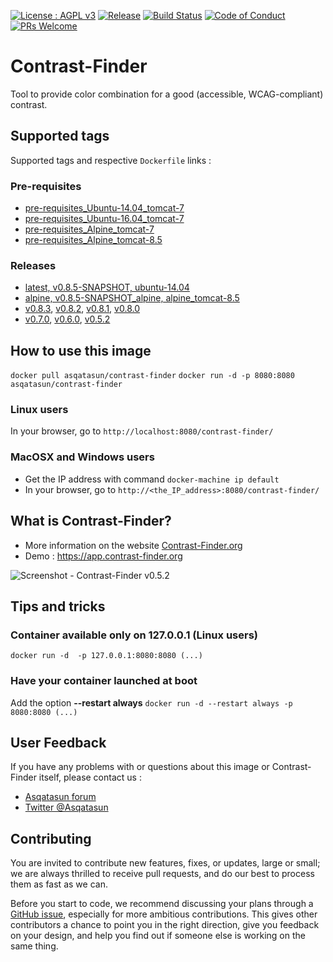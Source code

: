 [![License : AGPL v3](https://img.shields.io/badge/License-AGPL3-blue.svg)](https://github.com/Asqatasun/Contrast-Finder/blob/master/LICENSE) [![Release](https://img.shields.io/github/release/asqatasun/Contrast-Finder.svg)](https://github.com/Asqatasun/Contrast-Finder/releases/latest) [![Build Status](https://travis-ci.org/Asqatasun/Contrast-Finder.svg)](https://travis-ci.org/Asqatasun/Contrast-Finder) [![Code of Conduct](https://img.shields.io/badge/code%20of-conduct-ff69b4.svg?style=flat-square)](https://github.com/Asqatasun/Contrast-Finder/blob/develop/CODE_OF_CONDUCT.md) [![PRs Welcome](https://img.shields.io/badge/PRs-welcome-brightgreen.svg?style=flat-square)](https://github.com/Asqatasun/Contrast-Finder/blob/develop/CONTRIBUTING.md)
 
# Contrast-Finder
Tool to provide color combination for a good (accessible, WCAG-compliant) contrast.

## Supported tags 
Supported tags and respective `Dockerfile` links :

### Pre-requisites
* [pre-requisites_Ubuntu-14.04_tomcat-7](https://github.com/Asqatasun/Contrast-Finder/blob/master/docker/pre-requisites/pre-requisites_Ubuntu-14.04_tomcat-7/Dockerfile)
* [pre-requisites_Ubuntu-16.04_tomcat-7](https://github.com/Asqatasun/Contrast-Finder/blob/master/docker/pre-requisites/pre-requisites_Ubuntu-16.04_tomcat-7/Dockerfile)
* [pre-requisites_Alpine_tomcat-7](https://github.com/Asqatasun/Contrast-Finder/blob/master/docker/pre-requisites/pre-requisites_Alpine_tomcat-7/Dockerfile)
* [pre-requisites_Alpine_tomcat-8.5](https://github.com/Asqatasun/Contrast-Finder/blob/master/docker/pre-requisites/pre-requisites_Alpine_tomcat-8.5/Dockerfile)

### Releases
* [latest, v0.8.5-SNAPSHOT, ubuntu-14.04](https://github.com/Asqatasun/Contrast-Finder/blob/master/docker/RELEASE/ubuntu-14.04_tomcat-7/Dockerfile)
* [alpine, v0.8.5-SNAPSHOT_alpine, alpine_tomcat-8.5](https://github.com/Asqatasun/Contrast-Finder/blob/master/docker/RELEASE/alpine_tomcat-8.5/Dockerfile)
* [v0.8.3](https://github.com/Asqatasun/Contrast-Finder/blob/v0.8.3/docker/RELEASE/Dockerfile), [v0.8.2](https://github.com/Asqatasun/Contrast-Finder/blob/v0.8.2/docker/RELEASE/Dockerfile), [v0.8.1](https://github.com/Asqatasun/Contrast-Finder/blob/v0.8.1/docker/RELEASE/Dockerfile), [v0.8.0](https://github.com/Asqatasun/Contrast-Finder/blob/v0.8.0/docker/RELEASE/Dockerfile)
* [v0.7.0](https://github.com/Asqatasun/Contrast-Finder/blob/v0.7.0/docker/RELEASE/Dockerfile), [v0.6.0](https://github.com/Asqatasun/Contrast-Finder/blob/v0.6.0/docker/RELEASE/Dockerfile), [v0.5.2](https://github.com/Asqatasun/Contrast-Finder/blob/v0.5.2/docker/RELEASE/Dockerfile)

## How to use this image
`docker pull asqatasun/contrast-finder` 
`docker run -d -p 8080:8080 asqatasun/contrast-finder` 

### Linux users
In your browser, go to `http://localhost:8080/contrast-finder/` 

### MacOSX and Windows users
* Get the IP address with command `docker-machine ip default`
* In your browser, go to `http://<the_IP_address>:8080/contrast-finder/`  

## What is Contrast-Finder?
* More information on the website [Contrast-Finder.org](https://contrast-finder.org)
* Demo : https://app.contrast-finder.org

![Screenshot - Contrast-Finder v0.5.2](https://raw.githubusercontent.com/Asqatasun/Contrast-Finder/develop/documentation/en/images/screenshot/screenshot.EN_contrast-finder.v0.5.2_2017-07-27_grey_kraken.io-lossy.png)

## Tips and tricks
### Container available only on 127.0.0.1 (Linux users) #### 
`docker run -d  -p 127.0.0.1:8080:8080 (...)` 

### Have your container launched at boot
Add the option **--restart always**
`docker run -d --restart always -p 8080:8080 (...)` 



## User Feedback

If you have any problems with or questions about this image or Contrast-Finder itself, please contact us :
* [Asqatasun forum](https://forum.asqatasun.org/c/contrast-finder) 
* [Twitter @Asqatasun](https://twitter.com/Asqatasun)

## Contributing

You are invited to contribute new features, fixes, or updates, large or small; we are always thrilled to receive pull requests, and do our best to process them as fast as we can.

Before you start to code, we recommend discussing your plans through a [GitHub issue](https://github.com/Asqatasun/Contrast-Finder/issues), especially for more ambitious contributions. This gives other contributors a chance to point you in the right direction, give you feedback on your design, and help you find out if someone else is working on the same thing.


